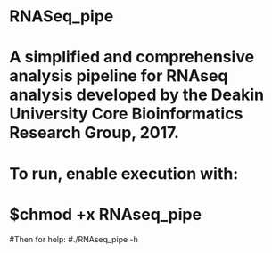 # RNASeq_pipe

# A simplified and comprehensive analysis pipeline for RNAseq analysis developed by the Deakin University Core Bioinformatics Research Group, 2017. 

# To run, enable execution with:
# $chmod +x RNAseq_pipe
#Then for help:
#./RNAseq_pipe -h
